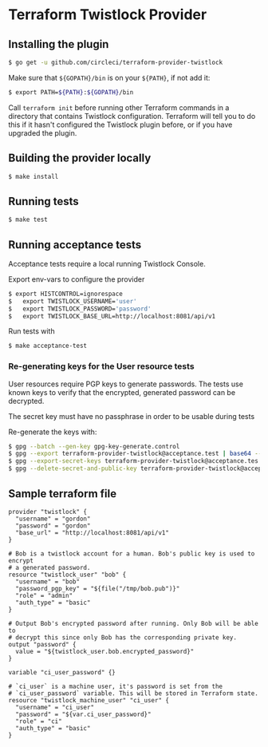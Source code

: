 # Terraform Twistlock Provider

## Installing the plugin
```bash
$ go get -u github.com/circleci/terraform-provider-twistlock
```

Make sure that `${GOPATH}/bin` is on your `${PATH}`, if not add it:
```bash
$ export PATH=${PATH}:${GOPATH}/bin
```

Call `terraform init` before running other Terraform commands in a directory
that contains Twistlock configuration. Terraform will tell you to do this if it
hasn't configured the Twistlock plugin before, or if you have upgraded the
plugin.


## Building the provider locally
```bash
$ make install
```

## Running tests
```bash
$ make test
```

## Running acceptance tests
Acceptance tests require a local running Twistlock Console.

Export env-vars to configure the provider
```bash
$ export HISTCONTROL=ignorespace
$   export TWISTLOCK_USERNAME='user'
$   export TWISTLOCK_PASSWORD='password'
$   export TWISTLOCK_BASE_URL=http://localhost:8081/api/v1
```

Run tests with
```bash
$ make acceptance-test
```

### Re-generating keys for the User resource tests

User resources require PGP keys to generate passwords. The tests use known keys
to verify that the encrypted, generated password can be decrypted.

The secret key must have no passphrase in order to be usable during tests

Re-generate the keys with:
```bash
$ gpg --batch --gen-key gpg-key-generate.control
$ gpg --export terraform-provider-twistlock@acceptance.test | base64 --break=76 > twistlock/testdata/test-gpg-keys/terraform.pub
$ gpg --export-secret-keys terraform-provider-twistlock@acceptance.tes | base64 --break=76 > twistlock/testdata/test-gpg-keys/terraform.priv
$ gpg --delete-secret-and-public-key terraform-provider-twistlock@acceptance.test
```

## Sample terraform file
```
provider "twistlock" {
  "username" = "gordon"
  "password" = "gordon"
  "base_url" = "http://localhost:8081/api/v1"
}

# Bob is a twistlock account for a human. Bob's public key is used to encrypt
# a generated password.
resource "twistlock_user" "bob" {
  "username" = "bob"
  "password_pgp_key" = "${file("/tmp/bob.pub")}"
  "role" = "admin"
  "auth_type" = "basic"
}

# Output Bob's encrypted password after running. Only Bob will be able to
# decrypt this since only Bob has the corresponding private key.
output "password" {
  value = "${twistlock_user.bob.encrypted_password}"
}

variable "ci_user_password" {}

# `ci_user` is a machine user, it's password is set from the
# `ci_user_password` variable. This will be stored in Terraform state.
resource "twistlock_machine_user" "ci_user" {
  "username" = "ci_user"
  "password" = "${var.ci_user_password}"
  "role" = "ci"
  "auth_type" = "basic"
}
```
